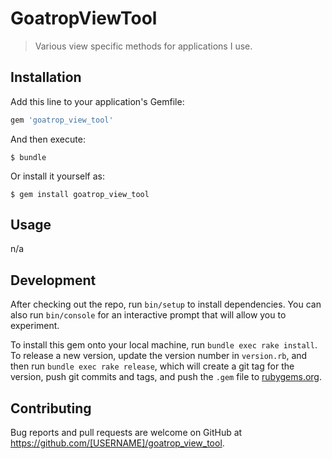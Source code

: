 # GoatropViewTool

> Various view specific methods for applications I use.

## Installation

Add this line to your application's Gemfile:

```ruby
gem 'goatrop_view_tool'
```

And then execute:

    $ bundle

Or install it yourself as:

    $ gem install goatrop_view_tool

## Usage

n/a

## Development

After checking out the repo, run `bin/setup` to install dependencies. You can also run `bin/console` for an interactive prompt that will allow you to experiment.

To install this gem onto your local machine, run `bundle exec rake install`. To release a new version, update the version number in `version.rb`, and then run `bundle exec rake release`, which will create a git tag for the version, push git commits and tags, and push the `.gem` file to [rubygems.org](https://rubygems.org).

## Contributing

Bug reports and pull requests are welcome on GitHub at https://github.com/[USERNAME]/goatrop_view_tool.
